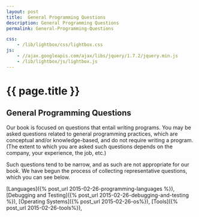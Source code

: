 ```yaml
---
layout: post
title:  General Programming Questions
description: General Programming Questions
permalink: General-Programming-Questions

css:
    - /lib/lightbox/css/lightbox.css
js:
    - //ajax.googleapis.com/ajax/libs/jquery/1.7.2/jquery.min.js
    - /lib/lightbox/js/lightbox.js
---
```


{{ page.title }}
================

<h2>General Programming Questions</h2>

Our book is focused on questions that entail writing programs. You may be asked
questions related to general programming practices, which are conceptual and/or 
knowledge-based, and do not require writing a program. (The extent to which
you are asked such questions depends on the company, your experience, the job, etc.)

Such questions tend to be narrow, and as such are not appropriate for our book.
We have begun the process of collecting representative questions, which you can see below. 

[Languages]({% post_url 2015-02-26-programming-languages %}),
[Debugging and Testing]({% post_url 2015-02-26-debugging-and-testing %}), 
[Operating Systems]({% post_url 2015-02-26-os%}), 
[Tools]({% post_url 2015-02-26-tools%}), 
